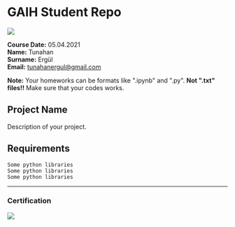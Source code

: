 # GAIH Student Repo 
![](img/newlogo.png)

**Course Date:** 05.04.2021  
**Name:** Tunahan  
**Surname:** Ergül  
**Email:** tunahanergul@gmail.com  

**Note:** Your homeworks can be formats like ".ipynb" and ".py". **Not ".txt" files!!** Make sure that your codes works.  

## Project Name
Description of your project.

## Requirements
```
Some python libraries
Some python libraries
Some python libraries
```
---

### Certification
![](img/TopLearnerCertificate.png)

